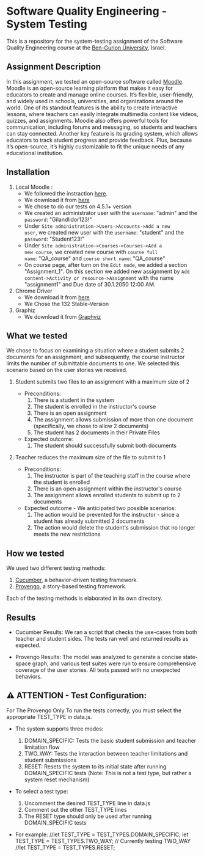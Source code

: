 # Software Quality Engineering - System Testing
This is a repository for the system-testing assignment of the Software Quality Engineering course at the [Ben-Gurion University](https://in.bgu.ac.il/), Israel.

## Assignment Description
In this assignment, we tested an open-source software called [Moodle](https://moodle.com/).
Moodle is an open-source learning platform that makes it easy for educators to create and manage online courses.
It’s flexible, user-friendly, and widely used in schools, universities, and organizations around the world. 
One of its standout features is the ability to create interactive lessons, where teachers can easily integrate multimedia content like videos, quizzes, and assignments. 
Moodle also offers powerful tools for communication, including forums and messaging, so students and teachers can stay connected. 
Another key feature is its grading system, which allows educators to track student progress and provide feedback. 
Plus, because it’s open-source, it’s highly customizable to fit the unique needs of any educational institution.



## Installation
1. Local Moodle :
   * We followed the instraction [here](https://docs.moodle.org/405/en/Complete_install_packages_for_Windows?_gl=1*65l900*_ga*MTA1Njg2MDk3Ni4xNzM2NTAyNTM0*_ga_QWYJYEY9P5*MTczNjUwODY0MS4yLjEuMTczNjUwOTQyOC4wLjAuMA).
   * We download it from [here](https://download.moodle.org/windows/?_gl=1*1x9n0gr*_ga*MTA1Njg2MDk3Ni4xNzM2NTAyNTM0*_ga_QWYJYEY9P5*MTczNjUwODY0MS4yLjEuMTczNjUxMDI0My4wLjAuMA)
   * We chose to do our tests on 4.5.1+ version
   * We created an administrator user with the <code>username</code>: "admin" and the <code>password</code>: "Gilandlidor123!"
   * Under <code>Site administration->Users->Accounts->Add a new user</code>, we created new user with the <code>username</code>: "student" and the <code>password</code>: "Student123!"
   * Under <code>Site administration->Courses->Courses->Add a new course</code>, we created new course with <code>course full name</code>: "QA_course" and <code>course short name</code>: "QA_course"
   * On course page, after turn on the <code>Edit mode</code>, we added a section "Assignment_1". On this section we added new assignment by <code>Add content->Activity or resource->Assignment</code> with the name "assignment1" and Due date of 30.1.2050 12:00 AM.
2. Chrome Driver
   * We download it from [here](https://googlechromelabs.github.io/chrome-for-testing/)
   * We Chose the 132 Stable-Version
3. Graphiz
   * We download it from  [Graphviz](http://graphviz.org)

## What we tested
We chose to focus on examining a situation where a student submits 2 documents for an assignment, and subsequently, the course instructor limits the number of submittable documents to one. We selected this scenario based on the user stories we received.

1. Student submits two files to an assignment with a maximum size of 2
   * Preconditions:
      1. There is a student in the system
      2. The student is enrolled in the instructor's course
      3. There is an open assignment
      4. The assignment allows submission of more than one document (specifically, we chose to allow 2 documents)
      5. The student has 2 documents in their Private Files
   * Expected outcome:
      1. The student should successfully submit both documents

2. Teacher reduces the maximum size of the file to submit to 1
   * Preconditions:
      1. The instructor is part of the teaching staff in the course where the student is enrolled
      2. There is an open assignment within the instructor's course
      3. The assignment allows enrolled students to submit up to 2 documents
   * Expected outcome - We anticipated two possible scenarios:
      1. The action would be prevented for the instructor - since a student has already submitted 2 documents
      2. The action would delete the student's submission that no longer meets the new restrictions

## How we tested
We used two different testing methods:
1. [Cucumber](https://cucumber.io/), a behavior-driven testing framework.
2. [Provengo](https://provengo.tech/), a story-based testing framework.

Each of the testing methods is elaborated in its own directory. 

## Results
* Cucumber Results:
    We ran a script that checks the use-cases from both teacher and student sides. The tests ran well and returned results as expected.
   

* Provengo Results:
   The model was analyzed to generate a concise state-space graph, and various test suites were run to ensure comprehensive coverage of the user stories. All tests passed with no unexpected behaviors.




## ⚠️ ATTENTION - Test Configuration:
For The Provengo Only
To run the tests correctly, you must select the appropriate TEST_TYPE in data.js.

* The system supports three modes:
    1. DOMAIN_SPECIFIC: Tests the basic student submission and teacher limitation flow
    2. TWO_WAY: Tests the interaction between teacher limitations and student submissions
    3. RESET: Resets the system to its initial state after running DOMAIN_SPECIFIC tests (Note: This is not a test type, but rather a system reset mechanism)

* To select a test type:
    1. Uncomment the desired TEST_TYPE line in data.js
    2. Comment out the other TEST_TYPE lines
    3. The RESET type should only be used after running DOMAIN_SPECIFIC tests

* For example:
        //let TEST_TYPE = TEST_TYPES.DOMAIN_SPECIFIC; 
        let TEST_TYPE = TEST_TYPES.TWO_WAY;  // Currently testing TWO_WAY
        //let TEST_TYPE = TEST_TYPES.RESET;
